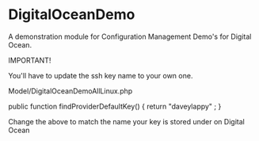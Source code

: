 # DigitalOceanDemo

A demonstration module for Configuration Management Demo's for Digital Ocean.

IMPORTANT!

You'll have to update the ssh key name to your own one.

Model/DigitalOceanDemoAllLinux.php

public function findProviderDefaultKey() {
    return "daveylappy" ;
}

Change the above to match the name your key is stored under on Digital Ocean